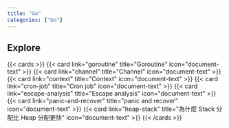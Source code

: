 ```yaml
---
title: "Go"
categories: ["Go"]
---
```


## Explore

{{< cards >}}
  {{< card link="goroutine" title="Goroutine" icon="document-text" >}}
  {{< card link="channel" title="Channel" icon="document-text" >}}
  {{< card link="context" title="Context" icon="document-text" >}}
  {{< card link="cron-job" title="Cron job" icon="document-text" >}}
  {{< card link="escape-analysis" title="Escape analysis" icon="document-text" >}}
  {{< card link="panic-and-recover" title="panic and recover" icon="document-text" >}}
  {{< card link="heap-stack" title="為什麼 Stack 分配比 Heap 分配更快" icon="document-text" >}}
{{< /cards >}}